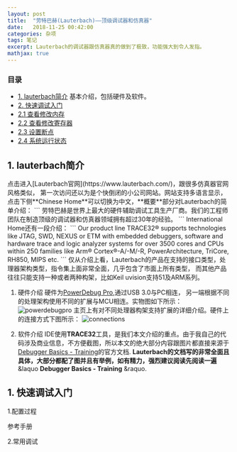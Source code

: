 ```yaml
---
layout: post
title:  "劳特巴赫(Lauterbach)——顶级调试器和仿真器" 
date:   2018-11-25 00:42:00
categories: 杂项
tags: 笔记
excerpt: Lauterbach的调试器跟仿真器真的做到了极致，功能强大到令人发指。
mathjax: true
---
```

### 目录
* [1. lauterbach简介](#1)
基本介绍，包括硬件及软件。
* [2. 快速调试入门](#2)
* [2.1 查看修改内存](#2.1)
* [2.2 查看修改寄存器](#2.2)
* [2.3 设置断点](#2.3)
* [2.4 系统运行状态](#2.4)

<h2 id="1">1. lauterbach简介</h2>
点击进入[Lauterbach官网](https://www.lauterbach.com/)，跟很多仿真器官网风格类似，
第一次访问还以为是个快倒闭的小公司网站。网站支持多语言显示，点击下侧**Chinese Home**可以切换为中文，**概要**部分对Lauterbach的简单介绍：
```
劳特巴赫是世界上最大的硬件辅助调试工具生产厂商。我们的工程师团队在制造顶级的调试器和仿真器领域拥有超过30年的经验。
```
International Home还有一段介绍：
```
Our product line TRACE32® supports technologies like JTAG, SWD, NEXUS or ETM with embedded debuggers, software and hardware trace and logic analyzer systems for over 3500 cores and CPUs within 250 families like Arm® Cortex®-A/-M/-R, PowerArchitecture, TriCore, RH850, MIPS etc.
```
仅从介绍上看，Lauterbach的产品在支持的接口类型，处理器架构类型，指令集上面非常全面，几乎包含了市面上所有类型，
而其他产品往往只能支持一种或者两种构架，比如Keil uvision支持51及ARM系列。

1. 硬件介绍
硬件为[PowerDebug Pro](https://www.lauterbach.com/frames.html?powerdebugpro.html),通过USB 3.0与PC相连，
另一端根据不同的处理架构使用不同的扩展与MCU相连。实物图如下所示：
![powerdebugpro]({{site.url}}assets/lauterbach/2_powerdebugpro.jpg)
主页上有对不同处理器构架支持扩展的详细介绍。硬件上的连接方式下图所示：
![connections]({{site.url}}assets/lauterbach/1_connection.png)

2. 软件介绍
IDE使用**TRACE32**工具，是我们本文介绍的重点。由于我自己的代码涉及商业信息，不方便截图，所以本文的绝大部分内容跟图片都直接来源于
[Debugger Basics - Training](https://www2.lauterbach.com/pdf/training_debugger.pdf)的官方文档.
**Lauterbach的文档写的非常全面且具体，大部分都配了图并且有举例，如有精力，强烈建议阅读先阅读一遍**&laquo **Debugger Basics - Training** &raquo.
<h2 id="2">1. 快速调试入门</h2>
1.配置过程

参考手册

2.常用调试

